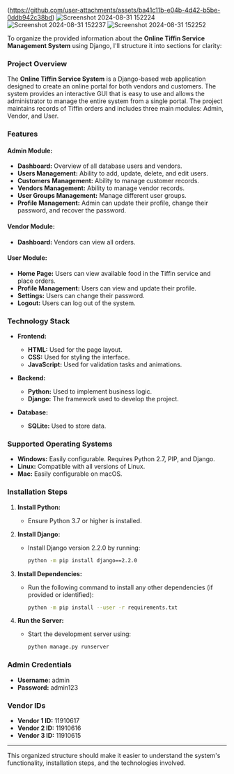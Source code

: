 (https://github.com/user-attachments/assets/ba41c11b-e04b-4d42-b5be-0ddb942c38bd)
![Screenshot 2024-08-31 152224](https://github.com/user-attachments/assets/4fa82420-97da-4026-9819-228ef132f4e9)![Screenshot 2024-08-31 152237](https://github.com/user-attachments/assets/ad08bf9b-ae8d-407f-8745-01bddf55a208)
![Screenshot 2024-08-31 152252](https://github.com/user-attachments/assets/acabdfa1-1fa4-4155-89c4-204a93ba39ec)




To organize the provided information about the **Online Tiffin Service Management System** using Django, I'll structure it into sections for clarity:



### **Project Overview**
The **Online Tiffin Service System** is a Django-based web application designed to create an online portal for both vendors and customers. The system provides an interactive GUI that is easy to use and allows the administrator to manage the entire system from a single portal. The project maintains records of Tiffin orders and includes three main modules: Admin, Vendor, and User.

### **Features**

#### **Admin Module:**
- **Dashboard:** Overview of all database users and vendors.
- **Users Management:** Ability to add, update, delete, and edit users.
- **Customers Management:** Ability to manage customer records.
- **Vendors Management:** Ability to manage vendor records.
- **User Groups Management:** Manage different user groups.
- **Profile Management:** Admin can update their profile, change their password, and recover the password.

#### **Vendor Module:**
- **Dashboard:** Vendors can view all orders.

#### **User Module:**
- **Home Page:** Users can view available food in the Tiffin service and place orders.
- **Profile Management:** Users can view and update their profile.
- **Settings:** Users can change their password.
- **Logout:** Users can log out of the system.

### **Technology Stack**
- **Frontend:**
  - **HTML:** Used for the page layout.
  - **CSS:** Used for styling the interface.
  - **JavaScript:** Used for validation tasks and animations.
  
- **Backend:**
  - **Python:** Used to implement business logic.
  - **Django:** The framework used to develop the project.
  
- **Database:**
  - **SQLite:** Used to store data.

### **Supported Operating Systems**
- **Windows:** Easily configurable. Requires Python 2.7, PIP, and Django.
- **Linux:** Compatible with all versions of Linux.
- **Mac:** Easily configurable on macOS.

### **Installation Steps**
1. **Install Python:**
   - Ensure Python 3.7 or higher is installed.
   
2. **Install Django:**
   - Install Django version 2.2.0 by running:
     ```bash
     python -m pip install django==2.2.0
     ```
   
3. **Install Dependencies:**
   - Run the following command to install any other dependencies (if provided or identified):
     ```bash
     python -m pip install --user -r requirements.txt
     ```
   
4. **Run the Server:**
   - Start the development server using:
     ```bash
     python manage.py runserver
     ```

### **Admin Credentials**
- **Username:** admin
- **Password:** admin123

### **Vendor IDs**
- **Vendor 1 ID:** 11910617
- **Vendor 2 ID:** 11910616
- **Vendor 3 ID:** 11910615

---

This organized structure should make it easier to understand the system's functionality, installation steps, and the technologies involved.
